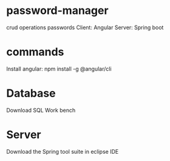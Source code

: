 # password-manager
crud operations passwords
Client: Angular
Server: Spring boot

# commands 
Install angular: npm install -g @angular/cli

# Database
Download SQL Work bench

# Server 
Download the Spring tool suite in eclipse IDE
